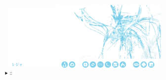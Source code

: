 <img src="./banner.png">
<details><summary> :: </summary>
<!--START_SECTION:waka-->

```rust
From: 09 August 2024 - To: 20 August 2024

Total Time: 25 hrs 47 mins

Python                     15 hrs 11 mins  ███████████░░░░░░░░░░░░░░   44.53 %
YAML                       9 hrs 40 mins   ███████░░░░░░░░░░░░░░░░░░   28.37 %
Other                      8 hrs 18 mins   ██████░░░░░░░░░░░░░░░░░░░   24.37 %
```

<!--END_SECTION:waka-->
</details

